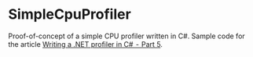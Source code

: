 ﻿# SimpleCpuProfiler
Proof-of-concept of a simple CPU profiler written in C#. Sample code for the article [Writing a .NET profiler in C#  -  Part 5](https://minidump.net/writing-a-net-profiler-in-c-part-5).